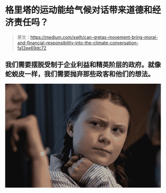 # 格里塔的运动能给气候对话带来道德和经济责任吗？

> 原文：<https://medium.com/swlh/can-gretas-movement-bring-moral-and-financial-responsibility-into-the-climate-conversation-fa12ee69dc72>

## 我们需要摆脱受制于企业利益和精英阶层的政府。就像蛇蜕皮一样，我们需要抛弃那些政客和他们的想法。

![](img/010a6a11e8c9b6103ef4ccd0b0b0610b.png)
